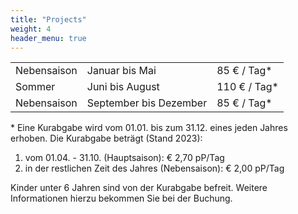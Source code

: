 ```yaml
---
title: "Projects"
weight: 4
header_menu: true
---
```


| | | |
|-|-|-|
| Nebensaison | Januar bis Mai | 85 € / Tag* |
| Sommer | Juni bis August | 110 € / Tag* |
| Nebensaison | September bis Dezember | 85 € / Tag* |


\* Eine Kurabgabe wird vom 01.01. bis zum 31.12. eines jeden Jahres erhoben.
Die Kurabgabe beträgt (Stand 2023):

1. vom 01.04. - 31.10. (Hauptsaison): € 2,70 pP/Tag
2. in der restlichen Zeit des Jahres (Nebensaison): € 2,00 pP/Tag

Kinder unter 6 Jahren sind von der Kurabgabe befreit.
Weitere Informationen hierzu bekommen Sie bei der Buchung.